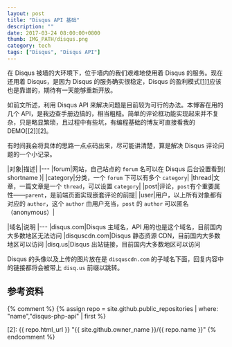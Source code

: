 ```yaml
---
layout: post
title: "Disqus API 基础"
description: ""
date: 2017-03-24 08:00:00+0800
thumb: IMG_PATH/disqus.png
category: tech
tags: ["Disqus", "Disqus API"]
---
```


在 Disqus 被墙的大环境下，位于墙内的我们艰难地使用着 Disqus 的服务。现在还用着 Disqus，是因为 Disqus 的服务确实很稳定，Disqus 的盈利模式[[1]][1]应该也是靠谱的，期待有一天能够重新开放。

如前文所述，利用 Disqus API 来解决问题是目前较为可行的办法。本博客在用的几个 API，是我边查手册边搞的，相当粗糙。简单的评论框功能实现起来并不复杂，只是略显繁琐，且过程中有些坑，有编程基础的博友可直接看我的 DEMO[[2]][2]。

有时间我会将具体的思路一点点码出来，尽可能讲清楚，算是解决 Disqus 评论问题的一个小记录。

|对象|描述|
|---
|forum|网站，自己站点的 `forum` 名可以在 Disqus 后台设置看到( shortname )|
|category|分类，一个 `forum` 下可以有多个 `category`|
|thread|文章，一篇文章是一个 `thread`，可以设置 `category`|
|post|评论，`post`有个重要属性——`parent`，是前端页面实现嵌套评论的前提|
|user|用户，以上所有对象都有对应的 `author`，这个 `author` 由用户充当，`post` 的 `author` 可以匿名（anonymous）|

|域名|说明
|---
|disqus.com|Disqus 主域名，API 用的也是这个域名，目前国内大多数地区无法访问
|disquscdn.com|Disqus 静态资源 CDN，目前国内大多数地区可以访问
|disq.us|Disqus 出站链接，目前国内大多数地区可以访问

Disqus 的头像以及上传的图片放在是 `disquscdn.com` 的子域名下面，回复内容中的链接都将会被带上 `disq.us` 前缀以跳转。

## 参考资料

{% comment %}
{% assign repo = site.github.public_repositories | where: "name","disqus-php-api" | first %}

[1]: https://disqus.com/home/discussion/androidpolice/join_us_for_an_ama_with_disqus_at_11am_pst/#comment-2649731809 "We make money through a few different ways"
[2]: {{ repo.html_url }} "{{ site.github.owner_name }}/{{ repo.name }}"
{% endcomment %}
